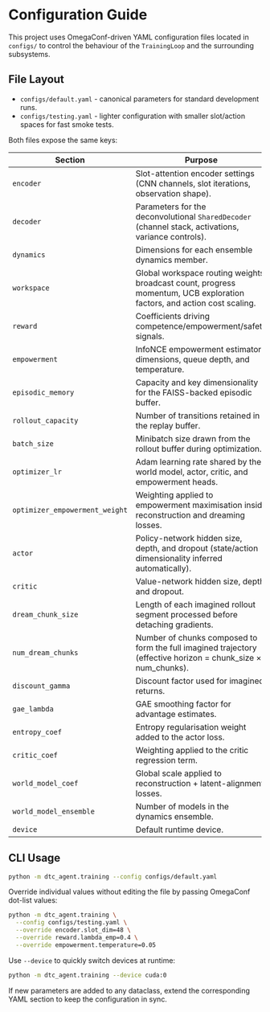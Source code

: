 # Configuration Guide

This project uses OmegaConf-driven YAML configuration files located in `configs/` to
control the behaviour of the `TrainingLoop` and the surrounding subsystems.

## File Layout

- `configs/default.yaml` - canonical parameters for standard development runs.
- `configs/testing.yaml` - lighter configuration with smaller slot/action spaces for fast smoke tests.

Both files expose the same keys:

| Section | Purpose |
| ------- | ------- |
| `encoder` | Slot-attention encoder settings (CNN channels, slot iterations, observation shape). |
| `decoder` | Parameters for the deconvolutional `SharedDecoder` (channel stack, activations, variance controls). |
| `dynamics` | Dimensions for each ensemble dynamics member. |
| `workspace` | Global workspace routing weights, broadcast count, progress momentum, UCB exploration factors, and action cost scaling. |
| `reward` | Coefficients driving competence/empowerment/safety signals. |
| `empowerment` | InfoNCE empowerment estimator dimensions, queue depth, and temperature. |
| `episodic_memory` | Capacity and key dimensionality for the FAISS-backed episodic buffer. |
| `rollout_capacity` | Number of transitions retained in the replay buffer. |
| `batch_size` | Minibatch size drawn from the rollout buffer during optimization. |
| `optimizer_lr` | Adam learning rate shared by the world model, actor, critic, and empowerment heads. |
| `optimizer_empowerment_weight` | Weighting applied to empowerment maximisation inside reconstruction and dreaming losses. |
| `actor` | Policy-network hidden size, depth, and dropout (state/action dimensionality inferred automatically). |
| `critic` | Value-network hidden size, depth, and dropout. |
| `dream_chunk_size` | Length of each imagined rollout segment processed before detaching gradients. |
| `num_dream_chunks` | Number of chunks composed to form the full imagined trajectory (effective horizon = chunk_size × num_chunks). |
| `discount_gamma` | Discount factor used for imagined returns. |
| `gae_lambda` | GAE smoothing factor for advantage estimates. |
| `entropy_coef` | Entropy regularisation weight added to the actor loss. |
| `critic_coef` | Weighting applied to the critic regression term. |
| `world_model_coef` | Global scale applied to reconstruction + latent-alignment losses. |
| `world_model_ensemble` | Number of models in the dynamics ensemble. |
| `device` | Default runtime device. |

## CLI Usage

```bash
python -m dtc_agent.training --config configs/default.yaml
```

Override individual values without editing the file by passing OmegaConf dot-list
values:

```bash
python -m dtc_agent.training \
  --config configs/testing.yaml \
  --override encoder.slot_dim=48 \
  --override reward.lambda_emp=0.4 \
  --override empowerment.temperature=0.05
```

Use `--device` to quickly switch devices at runtime:

```bash
python -m dtc_agent.training --device cuda:0
```

If new parameters are added to any dataclass, extend the corresponding YAML section to
keep the configuration in sync.
